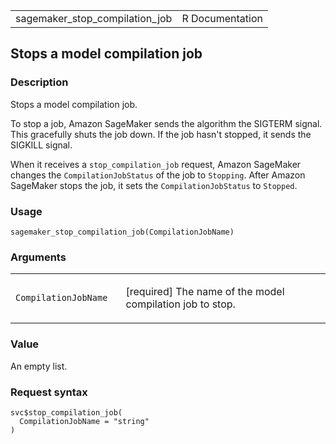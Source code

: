 <table style="width: 100%;">
<tbody>
<tr class="odd">
<td>sagemaker_stop_compilation_job</td>
<td style="text-align: right;">R Documentation</td>
</tr>
</tbody>
</table>

## Stops a model compilation job

### Description

Stops a model compilation job.

To stop a job, Amazon SageMaker sends the algorithm the SIGTERM signal.
This gracefully shuts the job down. If the job hasn't stopped, it sends
the SIGKILL signal.

When it receives a `stop_compilation_job` request, Amazon SageMaker
changes the `CompilationJobStatus` of the job to `Stopping`. After
Amazon SageMaker stops the job, it sets the `CompilationJobStatus` to
`Stopped`.

### Usage

    sagemaker_stop_compilation_job(CompilationJobName)

### Arguments

<table>
<colgroup>
<col style="width: 35%" />
<col style="width: 65%" />
</colgroup>
<tbody>
<tr class="odd">
<td><code
id="sagemaker_stop_compilation_job_:_CompilationJobName">CompilationJobName</code></td>
<td><p>[required] The name of the model compilation job to
stop.</p></td>
</tr>
</tbody>
</table>

### Value

An empty list.

### Request syntax

    svc$stop_compilation_job(
      CompilationJobName = "string"
    )
